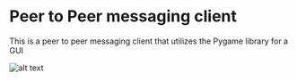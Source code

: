 # Peer to Peer messaging client

This is a peer to peer messaging client that utilizes the Pygame library for a GUI


![alt text](https://www.greenseasonsnursery.com/wp-content/uploads/2018/10/test-computer-key-in-blue-showing-quiz-or-online-questionnaire_fydJNNDu.jpg)




